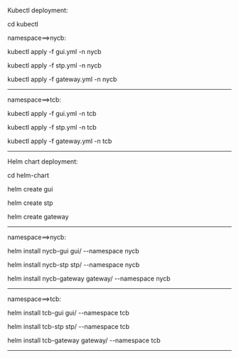 Kubectl deployment:

cd kubectl

namespace==>nycb:

kubectl apply -f gui.yml -n nycb

kubectl apply -f stp.yml -n nycb

kubectl apply -f gateway.yml -n nycb

-----------------------------------------------
namespace==>tcb:

kubectl apply -f gui.yml -n tcb

kubectl apply -f stp.yml -n tcb

kubectl apply -f gateway.yml -n tcb

---------------------------------------------------------------

Helm chart deployment:

cd helm-chart

helm create gui

helm create stp

helm create gateway 

----------------------------------------------------------------
namespace==>nycb:

helm install nycb-gui gui/ --namespace nycb

helm install nycb-stp stp/ --namespace nycb

helm install nycb-gateway gateway/ --namespace nycb

----------------------------------------------------------------
namespace==>tcb:

helm install tcb-gui gui/ --namespace tcb

helm install tcb-stp stp/ --namespace tcb

helm install tcb-gateway gateway/ --namespace tcb

----------------------------------------------------------------
